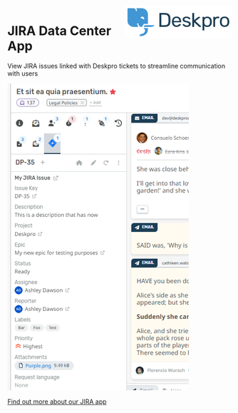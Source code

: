 <img align="right" alt="Deskpro" src="https://raw.githubusercontent.com/DeskproApps/jira/master/docs/assets/deskpro-logo.svg" />

JIRA Data Center App
===

View JIRA issues linked with Deskpro tickets to streamline communication with users

![JIRA App - Deskpro](https://raw.githubusercontent.com/DeskproApps/jira/master/docs/assets/jira-screenshot-01.png)

[Find out more about our JIRA app](https://www.deskpro.com/apps/jira-data-center)

